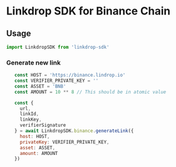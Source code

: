 # Linkdrop SDK for Binance Chain

## Usage

```js
import LinkdropSDK from 'linkdrop-sdk'
```

### Generate new link

 ```js
    const HOST = 'https://binance.lindrop.io'
    const VERIFIER_PRIVATE_KEY = ''
    const ASSET = 'BNB'
    const AMOUNT = 10 ** 8 // This should be in atomic value

    const {
      url,
      linkId,
      linkKey,
      verifierSignature
    } = await LinkdropSDK.binance.generateLink({
      host: HOST,
      privateKey: VERIFIER_PRIVATE_KEY,
      asset: ASSET,
      amount: AMOUNT
    })
```